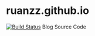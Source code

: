 # ruanzz.github.io
[![Build Status](https://travis-ci.com/ruanzz/ruanzz.github.io.svg?branch=master)](https://travis-ci.com/ruanzz/ruanzz.github.io)
Blog Source Code
